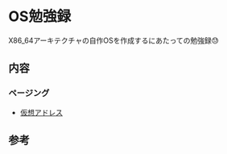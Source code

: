 # OS勉強録

X86_64アーキテクチャの自作OSを作成するにあたっての勉強録😓

## 内容

### ページング
- [仮想アドレス](./paging/virtual_address.md)

## 参考
